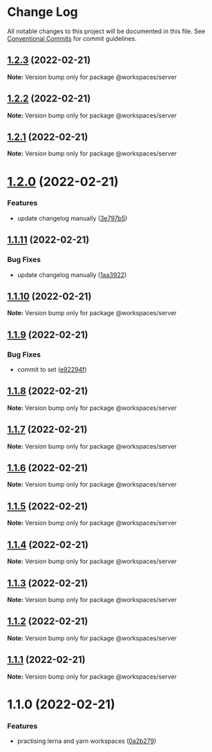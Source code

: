 # Change Log

All notable changes to this project will be documented in this file.
See [Conventional Commits](https://conventionalcommits.org) for commit guidelines.

## [1.2.3](https://github.com/RV8V/apps-js/compare/v1.2.2...v1.2.3) (2022-02-21)

**Note:** Version bump only for package @workspaces/server

## [1.2.2](https://github.com/RV8V/apps-js/compare/v1.2.1...v1.2.2) (2022-02-21)

**Note:** Version bump only for package @workspaces/server

## [1.2.1](https://github.com/RV8V/apps-js/compare/v1.2.0...v1.2.1) (2022-02-21)

**Note:** Version bump only for package @workspaces/server

# [1.2.0](https://github.com/RV8V/apps-js/compare/v1.1.11...v1.2.0) (2022-02-21)

### Features

* update changelog manually ([3e797b5](https://github.com/RV8V/apps-js/commit/3e797b59f24471ffe854660c027a516fa11f5ac9))


## [1.1.11](https://github.com/RV8V/apps-js/compare/v1.1.10...v1.1.11) (2022-02-21)


### Bug Fixes

* update changelog manually ([1aa3922](https://github.com/RV8V/apps-js/commit/1aa3922cabcd8fe0f2fb76931021a58faa1ae411))



## [1.1.10](https://github.com/RV8V/apps-js/compare/v1.1.9...v1.1.10) (2022-02-21)

**Note:** Version bump only for package @workspaces/server


## [1.1.9](https://github.com/RV8V/apps-js/compare/v1.1.8...v1.1.9) (2022-02-21)


### Bug Fixes

* commit to set ([e92294f](https://github.com/RV8V/apps-js/commit/e92294fcbc4e87e0a742faacfaac01407b7e1059))


## [1.1.8](https://github.com/RV8V/apps-js/compare/v1.1.7...v1.1.8) (2022-02-21)

**Note:** Version bump only for package @workspaces/server


## [1.1.7](https://github.com/RV8V/apps-js/compare/v1.1.6...v1.1.7) (2022-02-21)

**Note:** Version bump only for package @workspaces/server



## [1.1.6](https://github.com/RV8V/apps-js/compare/v1.1.5...v1.1.6) (2022-02-21)

**Note:** Version bump only for package @workspaces/server





## [1.1.5](https://github.com/RV8V/apps-js/compare/v1.1.4...v1.1.5) (2022-02-21)

**Note:** Version bump only for package @workspaces/server





## [1.1.4](https://github.com/RV8V/apps-js/compare/v1.1.3...v1.1.4) (2022-02-21)

**Note:** Version bump only for package @workspaces/server





## [1.1.3](https://github.com/RV8V/apps-js/compare/v1.1.2...v1.1.3) (2022-02-21)

**Note:** Version bump only for package @workspaces/server





## [1.1.2](https://github.com/RV8V/apps-js/compare/v1.1.1...v1.1.2) (2022-02-21)

**Note:** Version bump only for package @workspaces/server





## [1.1.1](https://github.com/RV8V/apps-js/compare/v1.1.0...v1.1.1) (2022-02-21)

**Note:** Version bump only for package @workspaces/server





# 1.1.0 (2022-02-21)


### Features

* practising lerna and yarn workspaces ([0a2b279](https://github.com/RV8V/apps-js/commit/0a2b279e5423985c66ec6652af92716883498a92))
